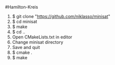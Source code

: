 #Hamilton-Kreis

1. $ git clone "https://github.com/niklasso/minisat"
2. $ cd minisat
3. $ make
4. $ cd ..
5. Open CMakeLists.txt in editor
6. Change minisat directory
7. Save and quit
8. $ cmake .
9. $ make
